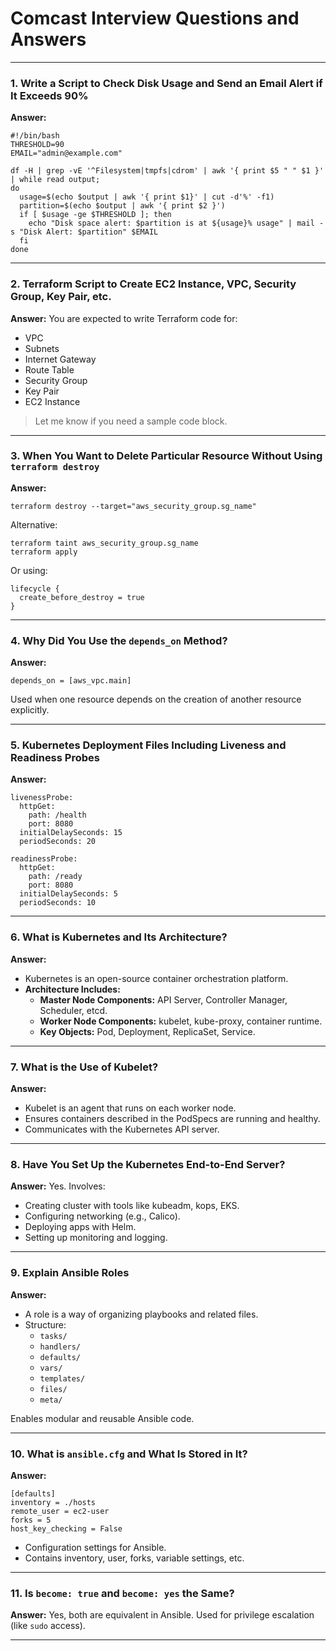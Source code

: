 
# Comcast Interview Questions and Answers

---

### 1. Write a Script to Check Disk Usage and Send an Email Alert if It Exceeds 90%

**Answer:**
```
#!/bin/bash
THRESHOLD=90
EMAIL="admin@example.com"

df -H | grep -vE '^Filesystem|tmpfs|cdrom' | awk '{ print $5 " " $1 }' | while read output;
do
  usage=$(echo $output | awk '{ print $1}' | cut -d'%' -f1)
  partition=$(echo $output | awk '{ print $2 }')
  if [ $usage -ge $THRESHOLD ]; then
    echo "Disk space alert: $partition is at ${usage}% usage" | mail -s "Disk Alert: $partition" $EMAIL
  fi
done
```

---

### 2. Terraform Script to Create EC2 Instance, VPC, Security Group, Key Pair, etc.

**Answer:**
You are expected to write Terraform code for:
- VPC
- Subnets
- Internet Gateway
- Route Table
- Security Group
- Key Pair
- EC2 Instance

> Let me know if you need a sample code block.

---

### 3. When You Want to Delete Particular Resource Without Using `terraform destroy`

**Answer:**
```
terraform destroy --target="aws_security_group.sg_name"
```

Alternative:
```
terraform taint aws_security_group.sg_name
terraform apply
```

Or using:
```
lifecycle {
  create_before_destroy = true
}
```

---

### 4. Why Did You Use the `depends_on` Method?

**Answer:**
```
depends_on = [aws_vpc.main]
```

Used when one resource depends on the creation of another resource explicitly.

---

### 5. Kubernetes Deployment Files Including Liveness and Readiness Probes

**Answer:**
```
livenessProbe:
  httpGet:
    path: /health
    port: 8080
  initialDelaySeconds: 15
  periodSeconds: 20

readinessProbe:
  httpGet:
    path: /ready
    port: 8080
  initialDelaySeconds: 5
  periodSeconds: 10
```

---

### 6. What is Kubernetes and Its Architecture?

**Answer:**
- Kubernetes is an open-source container orchestration platform.
- **Architecture Includes:**
  - **Master Node Components:** API Server, Controller Manager, Scheduler, etcd.
  - **Worker Node Components:** kubelet, kube-proxy, container runtime.
  - **Key Objects:** Pod, Deployment, ReplicaSet, Service.

---

### 7. What is the Use of Kubelet?

**Answer:**
- Kubelet is an agent that runs on each worker node.
- Ensures containers described in the PodSpecs are running and healthy.
- Communicates with the Kubernetes API server.

---

### 8. Have You Set Up the Kubernetes End-to-End Server?

**Answer:**
Yes. Involves:
- Creating cluster with tools like kubeadm, kops, EKS.
- Configuring networking (e.g., Calico).
- Deploying apps with Helm.
- Setting up monitoring and logging.

---

### 9. Explain Ansible Roles

**Answer:**
- A role is a way of organizing playbooks and related files.
- Structure:
  - `tasks/`
  - `handlers/`
  - `defaults/`
  - `vars/`
  - `templates/`
  - `files/`
  - `meta/`

Enables modular and reusable Ansible code.

---

### 10. What is `ansible.cfg` and What Is Stored in It?

**Answer:**
```
[defaults]
inventory = ./hosts
remote_user = ec2-user
forks = 5
host_key_checking = False
```

- Configuration settings for Ansible.
- Contains inventory, user, forks, variable settings, etc.

---

### 11. Is `become: true` and `become: yes` the Same?

**Answer:**
Yes, both are equivalent in Ansible. Used for privilege escalation (like `sudo` access).

---

